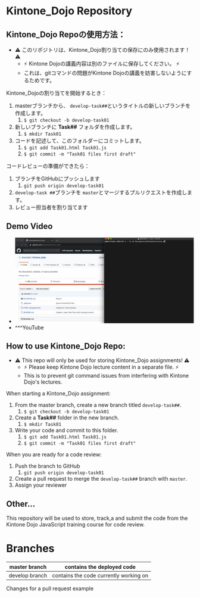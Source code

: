 # Kintone_Dojo Repository

## Kintone_Dojo Repoの使用方法：
* :warning: このリポジトリは、Kintone_Dojo割り当ての保存にのみ使用されます！ :warning:
  * :zap: Kintone Dojoの講義内容は別のファイルに保存してください。 :zap:
  * これは、gitコマンドの問題がKintone Dojoの講義を妨害しないようにするためです。

Kintone_Dojoの割り当てを開始するとき：
  1. masterブランチから、 `develop-task##`というタイトルの新しいブランチを作成します。
     1. `$ git checkout -b develop-task01`
  2. 新しいブランチに **Task##** フォルダを作成します。
     1. `$ mkdir Task01`
  3. コードを記述して、このフォルダーにコミットします。
     1. `$ git add Task01.html Task01.js`
     2. `$ git commit -m "Task01 files first draft"`

コードレビューの準備ができたら：
  1. ブランチをGitHubにプッシュします
     1. `git push origin develop-task01`
  2. `develop-task ##`ブランチを `master`とマージするプルリクエストを作成します。
  3. レビュー担当者を割り当てます

## Demo Video
  * [![](Git_GitHub_Lec/Task_Demo.png)](https://youtu.be/-9amExonLI4)
  * ^^^YouTube

## How to use Kintone_Dojo Repo:
* :warning: This repo will only be used for storing Kintone_Dojo assignments! :warning:
  * :zap: Please keep Kintone Dojo lecture content in a separate file. :zap:
  * This is to prevent git command issues from interfering with Kintone Dojo's lectures.

When starting a Kintone_Dojo assignment:
  1. From the master branch, create a new branch titled `develop-task##`.
     1. `$ git checkout -b develop-task01`
  2. Create a **Task##** folder in the new branch.
     1. `$ mkdir Task01`
  3. Write your code and commit to this folder.
     1. `$ git add Task01.html Task01.js`
     2. `$ git commit -m "Task01 files first draft"`

When you are ready for a code review:
  1. Push the branch to GitHub
     1. `git push origin develop-task01`
  2. Create a pull request to merge the `develop-task##` branch with `master`.
  3. Assign your reviewer

<!-- ## Kintone_Dojo Repoの使用方法：
* 1 - 割り当てごとにフォルダを作成します。 （masterブランチ上）
* 2 - develop-task-`#` ブランチを作成する
  * `#` = タスク番号
  * 例：develop-task-01はタスク番号1用です。
  * 進行中のHTMLおよびJSファイルをここに保存します。
  * Markdown（.md）ファイルとして関連するメモを含めます。
* 3 - コードレビューが必要なときにプルリクエストを行う
  * Sohei や Genjiをタグする。
* 4 - レビューが成功した後
  * develop ブランチをmasterにマージ！ -->

## Other...
This repository will be used to store, track,a and submit the code from the Kintone Dojo JavaScript training course for code review.

# Branches
| master branch | contains the deployed code |
| -- | -- |
| develop branch | contains the code currently working on |


Changes for a pull request example
